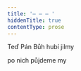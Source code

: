 ```yaml
---
title: '– – – '
hiddenTitle: true
contentType: prose
---
```


Teď Pán Bůh hubí jilmy

po nich půjdeme my
